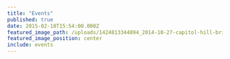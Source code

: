 ```yaml
---
title: "Events"
published: true
date: 2015-02-18T15:54:00.000Z
featured_image_path: /uploads/1424813344894_2014-10-27-capitol-hill-briefing-icc.jpg
featured_image_position: center
include: events
---
```

